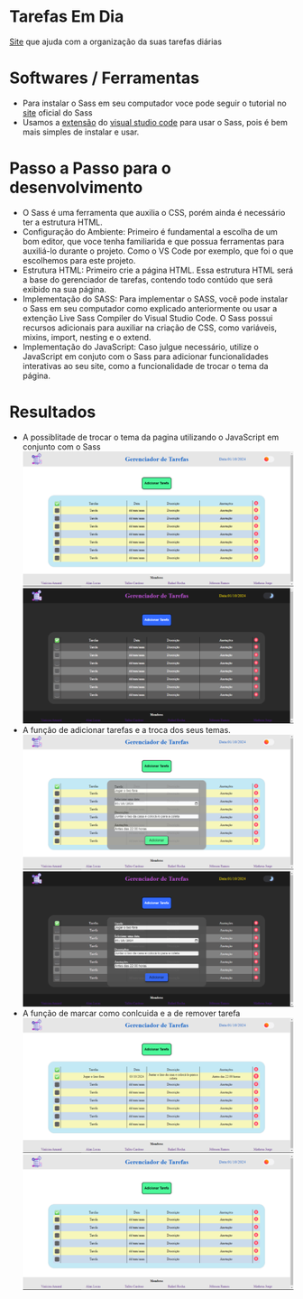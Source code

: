# Tarefas Em Dia
[Site](https://tarefasemdia.netlify.app/) que ajuda com a organização da suas tarefas diárias
# Softwares / Ferramentas
- Para instalar o Sass em seu computador voce pode seguir o tutorial no [site](https://sass-lang.com/install/) oficial do  Sass
- Usamos a [extensão](https://marketplace.visualstudio.com/items?itemName=ritwickdey.live-sass) do [visual studio code](https://code.visualstudio.com/download) para usar o Sass, pois é bem mais simples de instalar e usar.
# Passo a Passo para o desenvolvimento
- O Sass é uma ferramenta que auxilia o CSS, porém ainda é necessário ter a estrutura HTML.
- Configuração do Ambiente: Primeiro é fundamental a escolha de um bom editor, que voce tenha familiarida e que possua ferramentas para auxiliá-lo durante o projeto. Como o VS Code por exemplo, que foi o que escolhemos para este projeto.
- Estrutura HTML: Primeiro crie a página HTML. Essa estrutura HTML será a base do gerenciador de tarefas, contendo todo contúdo que será exibido na sua página.
- Implementação do SASS: Para implementar o SASS, você pode instalar o Sass em seu computador como explicado anteriormente ou usar a extenção Live Sass Compiler do Visual Studio Code. O Sass possui recursos adicionais para auxiliar  na criação de CSS, como variáveis, mixins, import, nesting e o extend.
- Implementação do JavaScript: Caso julgue necessário, utilize  o JavaScript em conjuto com o Sass para adicionar funcionalidades interativas ao seu site, como a funcionalidade de trocar o tema da página. 
# Resultados
- A possiblitade de trocar o tema da pagina utilizando o JavaScript em conjunto com o Sass
![Imagem de exemplo](images/Capturar.PNG) ![Imagem de exemplo](images/Capturar1.PNG) 
- A função de adicionar tarefas e a troca dos seus temas.
![Imagem de exemplo](images/Capturar2.PNG) ![Imagem de exemplo](images/Capturar3.PNG)
- A função de marcar como conlcuida e a de remover tarefa
![Imagem de exemplo](images/Capturar4.PNG) ![Imagem de exemplo](images/Capturar5.PNG)
